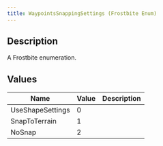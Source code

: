 ```yaml
---
title: WaypointsSnappingSettings (Frostbite Enum)
---
```

## Description

A Frostbite enumeration.

## Values

| Name             | Value | Description |
| ---------------- | ----- | ----------- |
| UseShapeSettings | 0     |             |
| SnapToTerrain    | 1     |             |
| NoSnap           | 2     |             |
